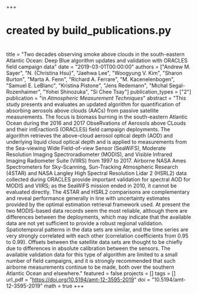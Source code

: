 +++
#
# created by build_publications.py
#
title = "Two decades observing smoke above clouds in the south-eastern Atlantic Ocean: Deep Blue algorithm updates and validation with ORACLES field campaign data"
date = "2019-03-01T00:00:00"
authors = ["Andrew M. Sayer", "N. {Christina Hsu}", "Jaehwa Lee", "Woogyung V. Kim", "Sharon Burton", "Marta A. Fenn", "Richard A. Ferrare", "M. Kacenelenbogen", "Samuel E. LeBlanc", "Kristina Pistone", "Jens Redemann", "Michal Segal-Rozenhaimer", "Yohei Shinozuka", "Si Chee Tsay"]
publication_types = ["2"]
publication = "in *Atmospheric Measurement Techniques*"
abstract = "This study presents and evaluates an updated algorithm for quantification of absorbing aerosols above clouds (AACs) from passive satellite measurements. The focus is biomass burning in the south-eastern Atlantic Ocean during the 2016 and 2017 ObseRvations of Aerosols above CLouds and their intEractionS (ORACLES) field campaign deployments. The algorithm retrieves the above-cloud aerosol optical depth (AOD) and underlying liquid cloud optical depth and is applied to measurements from the Sea-viewing Wide Field-of-view Sensor (SeaWiFS), Moderate Resolution Imaging Spectroradiometer (MODIS), and Visible Infrared Imaging Radiometer Suite (VIIRS) from 1997 to 2017. Airborne NASA Ames Spectrometers for Sky-Scanning, Sun-Tracking Atmospheric Research (4STAR) and NASA Langley High Spectral Resolution Lidar 2 (HSRL2) data collected during ORACLES provide important validation for spectral AOD for MODIS and VIIRS; as the SeaWiFS mission ended in 2010, it cannot be evaluated directly. The 4STAR and HSRL2 comparisons are complementary and reveal performance generally in line with uncertainty estimates provided by the optimal estimation retrieval framework used. At present the two MODIS-based data records seem the most reliable, although there are differences between the deployments, which may indicate that the available data are not yet sufficient to provide a robust regional validation. Spatiotemporal patterns in the data sets are similar, and the time series are very strongly correlated with each other (correlation coefficients from 0.95 to 0.99). Offsets between the satellite data sets are thought to be chiefly due to differences in absolute calibration between the sensors. The available validation data for this type of algorithm are limited to a small number of field campaigns, and it is strongly recommended that such airborne measurements continue to be made, both over the southern Atlantic Ocean and elsewhere."
featured = false
projects = []
tags = []
url_pdf = "https://doi.org/10.5194/amt-12-3595-2019"
doi = "10.5194/amt-12-3595-2019"
math = true
+++
